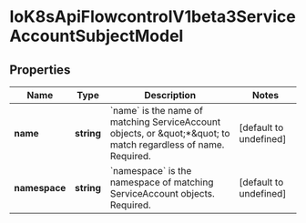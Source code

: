 # IoK8sApiFlowcontrolV1beta3ServiceAccountSubjectModel

## Properties

Name | Type | Description | Notes
------------ | ------------- | ------------- | -------------
**name** | **string** | &#x60;name&#x60; is the name of matching ServiceAccount objects, or \&quot;*\&quot; to match regardless of name. Required. | [default to undefined]
**namespace** | **string** | &#x60;namespace&#x60; is the namespace of matching ServiceAccount objects. Required. | [default to undefined]


